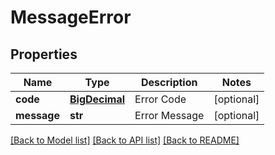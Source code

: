 # MessageError

## Properties
Name | Type | Description | Notes
------------ | ------------- | ------------- | -------------
**code** | [**BigDecimal**](BigDecimal.md) | Error Code | [optional] 
**message** | **str** | Error Message | [optional] 

[[Back to Model list]](../README.md#documentation-for-models) [[Back to API list]](../README.md#documentation-for-api-endpoints) [[Back to README]](../README.md)


